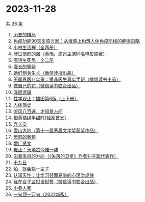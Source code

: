 # 2023-11-28

共 26 条

<!-- BEGIN WEREAD -->
<!-- 最后更新时间 2023-11-28 06:02:40 +0800 -->
1. [历史的棋局](https://weread.qq.com/web/bookDetail/b48327f0813ab8582g0193ae)
1. [免疫功能90天复原方案：从根源上构筑人体免疫防线的健康策略](https://weread.qq.com/web/bookDetail/69632030813ab856ag01554c)
1. [小林生活禅（全两册）](https://weread.qq.com/web/bookDetail/25d32400813ab705dg0163e9)
1. [涉过愤怒的海（黄渤、周迅主演同名电影原著）](https://weread.qq.com/web/bookDetail/2be327e0813ab850dg016536)
1. [唐诗生死局：全二册](https://weread.qq.com/web/bookDetail/27632440813ab7d4fg014b3e)
1. [漫长的等待](https://weread.qq.com/web/bookDetail/f2932290813ab84dfg013dd6)
1. [她们侧身生长（微信读书出品）](https://weread.qq.com/web/bookDetail/32e32330813ab8589g0111fe)
1. [无国界医疗实录：援非医生真实手记（微信读书出品）](https://weread.qq.com/web/bookDetail/ad332060813ab8565g0142f3)
1. [做自己的花（微信读书联合出品）](https://weread.qq.com/web/bookDetail/6d532fa0813ab8562g019bca)
1. [底层逻辑](https://weread.qq.com/web/bookDetail/5183282072706c3a5185397)
1. [性学观止：插图第6版（上下册）](https://weread.qq.com/web/bookDetail/af832000813ab7b4cg01059b)
1. [人体简史](https://weread.qq.com/web/bookDetail/698326e071eda5e269837c3)
1. [听风八百遍，才知是人间](https://weread.qq.com/web/bookDetail/848325a0813ab849ag010245)
1. [橙黄橘绿半甜时(独家首发）](https://weread.qq.com/web/bookDetail/0ae32670813ab8530g015f77)
1. [弃长安](https://weread.qq.com/web/bookDetail/fa932fc0813ab7f99g019743)
1. [雪山大地（第十一届茅盾文学奖获奖作品）](https://weread.qq.com/web/bookDetail/9e3327e0813ab80d3g018411)
1. [愤怒的葡萄](https://weread.qq.com/web/bookDetail/7e232bf071bc29a37e28a0a)
1. [增广贤文](https://weread.qq.com/web/bookDetail/ffb329605c0de0ffb2e184e)
1. [雍正：天地古今惟一啸](https://weread.qq.com/web/bookDetail/bd7329e0813ab84c5g0169de)
1. [沿着季风的方向（《失落的卫星》作者刘子超代表作）](https://weread.qq.com/web/bookDetail/77d32fc0813ab8531g0142a3)
1. [十九日](https://weread.qq.com/web/bookDetail/42b328e0813ab82c3g018943)
1. [怕，就会输一辈子](https://weread.qq.com/web/bookDetail/57b32bf05e21ec57ba20d9e)
1. [认知天性：让学习轻而易举的心理学规律](https://weread.qq.com/web/bookDetail/8a23249071691b8b8a28da3)
1. [我在女子监狱当狱警（微信读书联合出品）](https://weread.qq.com/web/bookDetail/a6832ec0813ab84c3g0110fe)
1. [小巷人家](https://weread.qq.com/web/bookDetail/41532d00813ab79b6g010ac3)
1. [一句顶一万句（2022新版）](https://weread.qq.com/web/bookDetail/3de32670813ab703eg013597)
<!-- END WEREAD -->